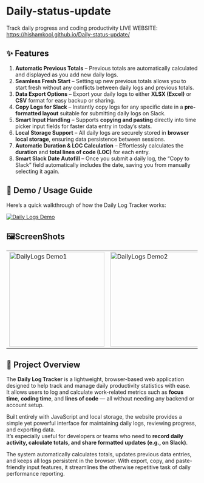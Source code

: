# Daily-status-update
Track daily progress and coding productivity
LIVE WEBSITE: https://hishamkool.github.io/Daily-status-update/

## ✨ Features

1. **Automatic Previous Totals** – Previous totals are automatically calculated and displayed as you add new daily logs.  
2. **Seamless Fresh Start** – Setting up new previous totals allows you to start fresh without any conflicts between daily logs and previous totals.  
3. **Data Export Options** – Export your daily logs to either **XLSX (Excel)** or **CSV** format for easy backup or sharing.  
4. **Copy Logs for Slack** – Instantly copy logs for any specific date in a **pre-formatted layout** suitable for submitting daily logs on Slack.  
5. **Smart Input Handling** – Supports **copying and pasting** directly into time picker input fields for faster data entry in today’s stats.  
6. **Local Storage Support** – All daily logs are securely stored in **browser local storage**, ensuring data persistence between sessions.  
7. **Automatic Duration & LOC Calculation** – Effortlessly calculates the **duration** and **total lines of code (LOC)** for each entry.  
8. **Smart Slack Date Autofill** – Once you submit a daily log, the “Copy to Slack” field automatically includes the date, saving you from manually selecting it again.  

## 🎥 Demo / Usage Guide

Here’s a quick walkthrough of how the Daily Log Tracker works:

[![Daily Logs Demo](https://img.youtube.com/vi/Z-kLdgsZp2w/0.jpg)](https://youtu.be/Z-kLdgsZp2w)

## 🖼️ScreenShots

<table>
  <tr>
    <td><img src="https://github.com/user-attachments/assets/fde54ce4-aed1-4196-ba9a-bfcb0b8f903c" width="250" alt="DailyLogs Demo1"></td>
    <td><img src="https://github.com/user-attachments/assets/ea1dfa2f-6a1d-43be-813c-a318d35aa176" width="250" alt="DailyLogs Demo2"></td>
    <td><img src="https://github.com/user-attachments/assets/c58f1273-e685-42a1-984e-1d6f46b11f9b" width="250" alt="DailyLogs Demo3"></td>
  </tr>
</table>


## 🧾 Project Overview

The **Daily Log Tracker** is a lightweight, browser-based web application designed to help track and manage daily productivity statistics with ease.  
It allows users to log and calculate work-related metrics such as **focus time**, **coding time**, and **lines of code** — all without needing any backend or account setup.

Built entirely with JavaScript and local storage, the website provides a simple yet powerful interface for maintaining daily logs, reviewing progress, and exporting data.  
It’s especially useful for developers or teams who need to **record daily activity, calculate totals, and share formatted updates (e.g., on Slack)**.

The system automatically calculates totals, updates previous data entries, and keeps all logs persistent in the browser. With export, copy, and paste-friendly input features, it streamlines the otherwise repetitive task of daily performance reporting.
